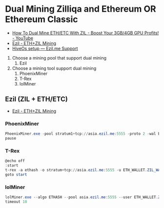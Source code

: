 # Dual Mining Zilliqa and Ethereum OR Ethereum Classic

* [How To Dual Mine ETH/ETC With ZIL - Boost Your 3GB/4GB GPU Profits! - YouTube](https://www.youtube.com/watch?v=83KU1AE2kN0)
* [Ezil - ETH+ZIL Mining](https://ezil.me/start)
* [HiveOs setup — Ezil.me Support](https://ezil.timelapsehc.com/en/a/nastroika-hiveos/)

1. Choose a mining pool that support dual mining
   1. Ezil
2. Choose a mining tool support dual mining
   1. PhoenixMiner
   2. T-Rex
   3. lolMiner

## Ezil (ZIL + ETH/ETC)

* [Ezil - ETH+ZIL Mining](https://ezil.me/)

### PhoenixMiner

```powershell
PhoenixMiner.exe -pool stratum1+tcp://asia.ezil.me:5555 -proto 2 -wal ETH_WALLET.ZIL_WALLET -worker WORKER
pause
```

### T-Rex

```powershell
@echo off
:start
t-rex -a ethash -o stratum+tcp://asia.ezil.me:5555 -u ETH_WALLET.ZIL_WALLET -p x --worker WORKER
goto start
```

### lolMiner

```powershell
lolMiner.exe --algo ETHASH --pool asia.ezil.me:5555 --user ETH_WALLET.ZIL_WALLET --ethstratum ETHPROXY --worker WORKER
timeout 10
```
